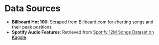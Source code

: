 # Data Sources

- **Billboard Hot 100**: Scraped from Billboard.com for charting songs and their peak positions
- **Spotify Audio Features**: Retrieved from [Spotify 12M Songs Dataset on Kaggle](https://www.kaggle.com/datasets/rodolfofigueroa/spotify-12m-songs)
